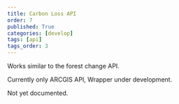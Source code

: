 ```yaml
---
title: Carbon Loss API
order: 7
published: True
categories: [develop]
tags: [api]
tags_order: 3
---
```


<p>Works similar to the forest change API.</p>
<p>Currently only ARCGIS API, Wrapper under development.</p>
<p>Not yet documented.</p>
